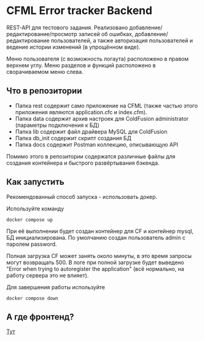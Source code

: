 # CFML Error tracker Backend

REST-API для тестового задания. Реализовано добавление/редактирование/просмотр записей об
ошибках, добавление/редактирование пользователей, а также авторизация пользователей и
ведение истории изменений (в упрощённом виде).

Меню пользователя (с возможность логаута) расположено в правом верхнем углу.
Меню разделов и функций расположено в сворачиваемом меню слева.

## Что в репозитории

- Папка rest содержит само приложение на CFML (также частью этого приложения являются application.cfc и index.cfm).
- Папка data содержит архив настроек для ColdFusion administrator (параметры подключения к БД)
- Папка lib содержит файл драйвера MySQL для ColdFusion
- Папка db_init содержит скрипт создания БД
- Папка docs содержит Postman коллекцию, описывающую API

Помимо этого в репозитории содержатся различные файлы для создания контейнера и быстрого развёртывания бэкенда.

## Как запустить

Рекомендованный способ запуска - использовать докер.

Используйте команду

```
docker compose up
```

При её выполнении будет создан контейнер для CF и контейнер mysql, БД инициализирована.
По умолчанию создан пользователь admin с паролем password.

Полная загрузка CF может занять около минуты, в это время запросы могут возвращать 500.
В логе при полной загрузке будет выведено "Error when trying to autoregister the application"
(всё нормально, на работу сервера это не влияет).

Для завершения работы используйте

```
docker compose down
```
## А где фронтенд?
[Тут](https://github.com/Kartearis/vue-cfml-tracker)
